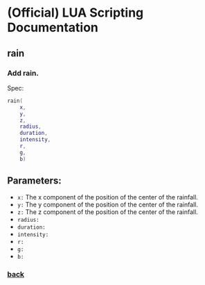 
# (Official) LUA Scripting Documentation

## rain

### Add rain.

Spec:
```lua
rain(
	x,
	y,
	z,
	radius,
	duration,
	intensity,
	r,
	g,
	b)
```
## Parameters:
- `x:` The x component of the position of the center of the rainfall.
- `y:` The y component of the position of the center of the rainfall.
- `z:` The z component of the position of the center of the rainfall.
- `radius:` 
- `duration:` 
- `intensity:` 
- `r:` 
- `g:` 
- `b:` 
### [back](../weather)
